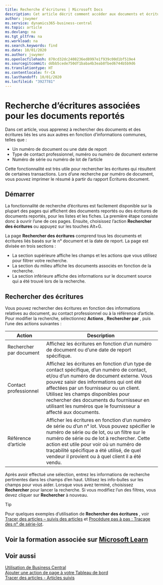 ```yaml
---
title: Recherche d’écritures | Microsoft Docs
description: Cet article décrit comment accéder aux documents et écritures liés
author: jswymer
ms.service: dynamics365-business-central
ms.topic: article
ms.devlang: na
ms.tgt_pltfrm: na
ms.workload: na
ms.search.keywords: find
ms.date: 10/01/2020
ms.author: jswymer
ms.openlocfilehash: 870cd32dc2408236ed8997e1f939c00d1bf519e4
ms.sourcegitcommit: ddbb5cede750df1baba4b3eab8fbed6744b5b9d6
ms.translationtype: HT
ms.contentlocale: fr-CA
ms.lasthandoff: 10/01/2020
ms.locfileid: "3927781"
---
```

# <a name="finding-related-entries-for-posted-documents"></a>Recherche d’écritures associées pour les documents reportés 

Dans cet article, vous apprenez à rechercher des documents et des écritures liés les uns aux autres en fonction d’informations communes, telles que :

- Un numéro de document ou une date de report
- Type de contact professionnel, numéro ou numéro de document externe
- Numéro de série ou numéro de lot de l’article

Cette fonctionnalité est très utile pour rechercher les écritures qui résultent de certaines transactions. Lors d’une recherche par numéro de document, vous pouvez imprimer le résumé à partir du rapport Écritures document.

## <a name="get-started"></a>Démarrer

La fonctionnalité de recherche d’écritures est facilement disponible sur la plupart des pages qui affichent des documents reportés ou des écritures de documents reportés, pour les listes et les fiches. La première étape consiste donc à ouvrir l’une de ces pages. Ensuite, choisissez l’action **Rechercher des écritures** ou appuyez sur les touches Alt+G.

La page **Rechercher des écritures** comprend tous les documents et écritures liés basés sur le n° document et la date de report. La page est divisée en trois sections :

- La section supérieure affiche les champs et les actions que vous utilisez pour filtrer votre recherche.
- La section du milieu affiche les documents associés en fonction de la recherche.
- La section inférieure affiche des informations sur le document source qui a été trouvé lors de la recherche.


<!--
 There are two ways to open this page:

- Choose the ![Lightbulb that opens the Tell Me feature](media/ui-search/search_small.png "Tell me what you want to do") icon, enter **Find Entries**, and then choose the related link.

    With this way, the **Find Entries** page might be empty, and you'll have to start searching for entries from scratch.
    
- Open a page that displays posted documents or posted documents entries, either a list or a card. Then, locate and select the **Find Entries** action.

    With this way, the **Find Entries**, page will include all related documents and entries based on the document no. and posting date.


    > [!TIP]
    > If you are on a page that has the **Find Entries** action, press crtl+G to open the **Find Entries** page directly. 
-->

## <a name="search-for-entries"></a>Rechercher des écritures

Vous pouvez rechercher des écritures en fonction des informations relatives au document, au contact professionnel ou à la référence d’article. Pour modifier la recherche, sélectionnez **Actions** , **Rechercher par** , puis l’une des actions suivantes :

|Action|Description|
|------|-----------|
|Rechercher par document|Affichez les écritures en fonction d’un numéro de document ou d’une date de report spécifique.|
|Contact professionnel |Affichez les écritures en fonction d’un type de contact spécifique, d’un numéro de contact, et/ou d’un numéro de document externe. Vous pouvez saisir des informations qui ont été affectées par un fournisseur ou un client. Utilisez les champs disponibles pour rechercher des documents du fournisseur en utilisant les numéros que le fournisseur a affecté aux documents.|
|Référence d’article|Afficher les écritures en fonction d’un numéro de série ou d’un n° lot. Vous pouvez spécifier le numéro de série ou de lot, ou un filtre sur le numéro de série ou de lot à rechercher. Cette action est utile pour voir où un numéro de traçabilité spécifique a été utilisé, de quel vendeur il provient ou à quel client il a été vendu.|

Après avoir effectué une sélection, entrez les informations de recherche pertinentes dans les champs d’en haut. Utilisez les info-bulles sur les champs pour vous aider. Lorsque vous avez terminé, choisissez **Rechercher** pour lancer la recherche. Si vous modifiez l’un des filtres, vous devez cliquer sur **Rechercher** à nouveau.

> [!TIP]
> Pour quelques exemples d’utilisation de **Rechercher des écritures** , voir [Tracer des articles – suivis des articles](inventory-how-to-trace-item-tracked-items.md) et [Procédure pas à pas : Traçage des n° de série-lot](walkthrough-tracing-serial-lot-numbers.md).

## <a name="see-related-training-at-microsoft-learn"></a>Voir la formation associée sur [Microsoft Learn](/learn/modules/user-interface-dynamics-365-business-central/index)

## <a name="see-also"></a>Voir aussi

[Utilisation de Business Central](ui-work-product.md)  
[Ajouter une action de page à votre Tableau de bord](ui-bookmarks.md)  
[Tracer des articles - Articles suivis](inventory-how-to-trace-item-tracked-items.md)  

